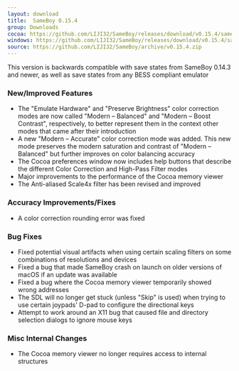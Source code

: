 ```yaml
---
layout: download
title:  SameBoy 0.15.4
group: Downloads
cocoa: https://github.com/LIJI32/SameBoy/releases/download/v0.15.4/sameboy_cocoa_v0.15.4.zip
windows: https://github.com/LIJI32/SameBoy/releases/download/v0.15.4/sameboy_winsdl_v0.15.4.zip
source: https://github.com/LIJI32/SameBoy/archive/v0.15.4.zip
---
```

This version is backwards compatible with save states from SameBoy 0.14.3 and newer, as well as save states from any BESS compliant emulator

### New/Improved Features
* The "Emulate Hardware" and "Preserve Brightness" color correction modes are now called "Modern – Balanced" and "Modern – Boost Contrast", respectively, to better represent them in the context other modes that came after their introduction
* A new "Modern – Accurate" color correction mode was added. This new mode preserves the modern saturation and contrast of "Modern – Balanced" but further improves on color balancing accuracy
* The Cocoa preferences window now includes help buttons that describe the different Color Correction and High-Pass Filter modes
* Major improvements to the performance of the Cocoa memory viewer
* The Anti-aliased Scale4x filter has been revised and improved

### Accuracy Improvements/Fixes
* A color correction rounding error was fixed

### Bug Fixes
* Fixed potential visual artifacts when using certain scaling filters on some combinations of resolutions and devices
* Fixed a bug that made SameBoy crash on launch on older versions of macOS if an update was available
* Fixed a bug where the Cocoa memory viewer temporarily showed wrong addresses
* The SDL will no longer get stuck (unless "Skip" is used) when trying to use certain joypads' D-pad to configure the directional keys
* Attempt to work around an X11 bug that caused file and directory selection dialogs to ignore mouse keys

### Misc Internal Changes
* The Cocoa memory viewer no longer requires access to internal structures
